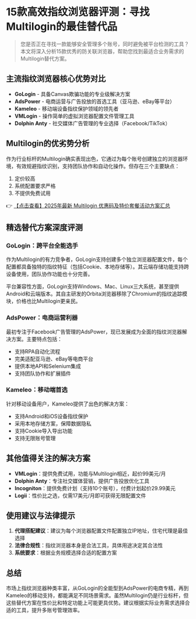 # 15款高效指纹浏览器评测：寻找Multilogin的最佳替代品

> 您是否正在寻找一款能够安全管理多个账号，同时避免被平台检测的工具？本文将深入分析15款优秀的防关联浏览器，帮助您找到最适合业务需求的Multilogin替代方案。

## 主流指纹浏览器核心优势对比

- **GoLogin** - 具备Canvas欺骗功能的专业级解决方案
- **AdsPower** - 电商运营与广告投放的首选工具（亚马逊、eBay等平台）
- **Kameleo** - 移动端设备指纹保护领域的领先者
- **VMLogin** - 操作简单的虚拟浏览器配置文件管理工具
- **Dolphin Anty** - 社交媒体广告管理的专业选择（Facebook/TikTok）

## Multilogin的优劣势分析

作为行业标杆的Multilogin确实表现出色，它通过为每个账号创建独立的浏览器环境，有效规避指纹识别，支持团队协作和自动化操作。但存在三个主要缺点：
1. 定价较高
2. 系统配置要求严格
3. 不提供免费试用

👉 [【点击查看】2025年最新 Multilogin 优惠码及特价套餐活动方案汇总](https://bit.ly/multIlogin)

## 精选替代方案深度评测

### GoLogin：跨平台全能选手
作为Multilogin的有力竞争者，GoLogin支持创建多个独立浏览器配置文件，每个配置都具备独特的指纹特征（包括Cookie、本地存储等）。其云端存储功能支持跨设备使用，团队协作功能也十分完善。

平台兼容性方面，GoLogin支持Windows、Mac、Linux三大系统，甚至提供Android和云端版本。其自主研发的Orbita浏览器移除了Chromium的指纹追踪模块，价格也比Multilogin更亲民。

### AdsPower：电商运营利器
最初专注于Facebook广告管理的AdsPower，现已发展成为全面的指纹浏览器解决方案。主要特点包括：
- 支持RPA自动化流程
- 完美适配亚马逊、eBay等电商平台
- 提供本地API和Selenium集成
- 支持团队协作和扩展插件

### Kameleo：移动端首选
针对移动设备用户，Kameleo提供了出色的解决方案：
- 支持Android和iOS设备指纹保护
- 采用本地存储方案，保障数据隐私
- 支持Cookie导入导出功能
- 支持无限账号管理

## 其他值得关注的解决方案

- **VMLogin**：提供免费试用，功能与Multilogin相近，起价99美元/月
- **Dolphin Anty**：专注社交媒体营销，提供广告投放优化工具
- **Incogniton**：提供免费计划（支持10个账号），付费计划起价29.99美元
- **Logii**：性价比之选，仅需17美元/月即可获得无限配置文件

## 使用建议与法律提示

1. **代理搭配建议**：建议为每个浏览器配置文件配置独立IP地址，住宅代理是最佳选择
2. **法律合规性**：指纹浏览器本身是合法工具，具体用途决定其合法性
3. **系统要求**：根据业务规模选择合适的配置方案

## 总结

市场上指纹浏览器种类丰富，从GoLogin的全能型到AdsPower的电商专精，再到Kameleo的移动支持，都能满足不同场景需求。虽然Multilogin仍是行业标杆，但这些替代方案在性价比和特定功能上可能更具优势。建议根据实际业务需求选择合适的工具，提升多账号管理效率。